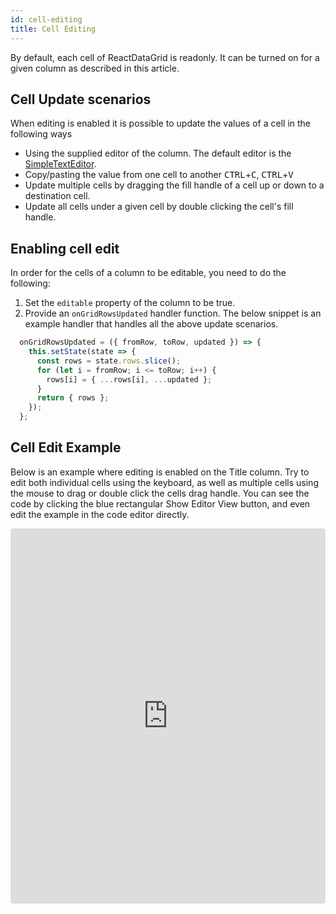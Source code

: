 ```yaml
---
id: cell-editing
title: Cell Editing
---
```


By default, each cell of ReactDataGrid is readonly. It can be turned on for a given column as described in this article.

## Cell Update scenarios
When editing is enabled it is possible to update the values of a cell in the following ways
 * Using the supplied editor of the column. The default editor is the [SimpleTextEditor](https://github.com/adazzle/react-data-grid/blob/master/packages/common/editors/SimpleTextEditor.js).
 * Copy/pasting the value from one cell to another <kbd>CTRL</kbd>+<kbd>C</kbd>, <kbd>CTRL</kbd>+<kbd>V</kbd>
 * Update multiple cells by dragging the fill handle of a cell up or down to a destination cell.
 * Update all cells under a given cell by double clicking the cell's fill handle.

## Enabling cell edit
In order for the cells of a column to be editable, you need to do the following:

1. Set the `editable` property of the column to be true.
2. Provide an `onGridRowsUpdated` handler function. The below snippet is an example handler that handles all the above update scenarios. 

```javascript
  onGridRowsUpdated = ({ fromRow, toRow, updated }) => {
    this.setState(state => {
      const rows = state.rows.slice();
      for (let i = fromRow; i <= toRow; i++) {
        rows[i] = { ...rows[i], ...updated };
      }
      return { rows };
    });
  };
```

## Cell Edit Example
Below is an example where editing is enabled on the Title column. Try to edit both individual cells using the keyboard, as well as multiple cells using the mouse to drag or double click the cells drag handle. You can see the code by clicking the blue rectangular Show Editor View button, and even edit the example in the code editor directly. 
<iframe src="https://codesandbox.io/embed/5vy2q8owj4?autoresize=1&hidenavigation=1&view=preview" style="width:100%; height:600px; border:0; border-radius: 4px; " sandbox="allow-modals allow-forms allow-popups allow-scripts allow-same-origin"></iframe>
